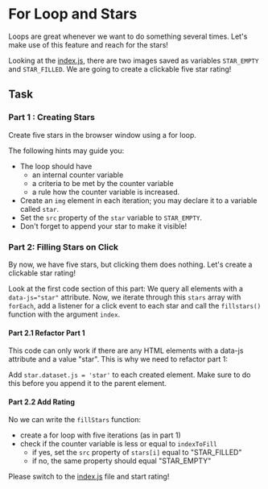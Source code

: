 # For Loop and Stars

Loops are great whenever we want to do something several times. Let's make use of this feature and reach for the stars!

Looking at the [index.js](./js/index.js), there are two images saved as variables `STAR_EMPTY` and `STAR_FILLED`. We are going to create a clickable five star rating!

## Task

### Part 1 : Creating Stars

Create five stars in the browser window using a for loop.

The following hints may guide you:

- The loop should have
  - an internal counter variable
  - a criteria to be met by the counter variable
  - a rule how the counter variable is increased.
- Create an `img` element in each iteration; you may declare it to a variable called `star`.
- Set the `src` property of the `star` variable to `STAR_EMPTY`.
- Don't forget to append your star to make it visible!

### Part 2: Filling Stars on Click

By now, we have five stars, but clicking them does nothing. Let's create a clickable star rating!

Look at the first code section of this part: We query all elements with a `data-js="star"` attribute. Now, we iterate through this `stars` array with `forEach`, add a listener for a click event to each star and call the `fillstars()` function with the argument `index`.

#### Part 2.1 Refactor Part 1

This code can only work if there are any HTML elements with a data-js attribute and a value "star". This is why we need to refactor part 1:

Add `star.dataset.js = 'star'` to each created element. Make sure to do this before you append it to the parent element.

#### Part 2.2 Add Rating

No we can write the `fillStars` function:

- create a for loop with five iterations (as in part 1)
- check if the counter variable is less or equal to `indexToFill`
  - if yes, set the `src` property of `stars[i]` equal to "STAR_FILLED"
  - if no, the same property should equal "STAR_EMPTY"

Please switch to the [index.js](./js/index.js) file and start rating!
